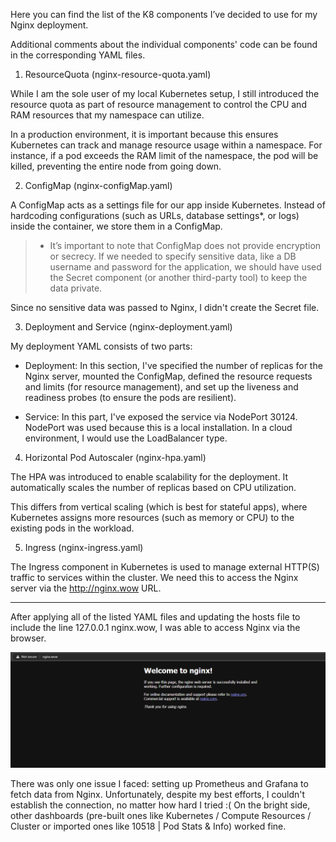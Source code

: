 Here you can find the list of the K8 components I’ve decided to use for my Nginx deployment.

Additional comments about the individual components' code can be found in the corresponding YAML files.

1. ResourceQuota (nginx-resource-quota.yaml)

While I am the sole user of my local Kubernetes setup, I still introduced the resource quota as part of resource management to control the CPU and RAM resources that my namespace can utilize.

In a production environment, it is important because this ensures Kubernetes can track and manage resource usage within a namespace. For instance, if a pod exceeds the RAM limit of the namespace, the pod will be killed, preventing the entire node from going down.

2. ConfigMap (nginx-configMap.yaml)

A ConfigMap acts as a settings file for our app inside Kubernetes. Instead of hardcoding configurations (such as URLs, database settings*, or logs) inside the container, we store them in a ConfigMap.

> * It’s important to note that ConfigMap does not provide encryption or secrecy. If we needed to specify sensitive data, like a DB username and password for the application, we should have used the Secret component (or another third-party tool) to keep the data private.

Since no sensitive data was passed to Nginx, I didn't create the Secret file.

3. Deployment and Service (nginx-deployment.yaml)

My deployment YAML consists of two parts:

- Deployment: In this section, I've specified the number of replicas for the Nginx server, mounted the ConfigMap, defined the resource requests and limits (for resource management), and set up the liveness and readiness probes (to ensure the pods are resilient).

- Service: In this part, I've exposed the service via NodePort 30124. NodePort was used because this is a local installation. In a cloud environment, I would use the LoadBalancer type.

 4. Horizontal Pod Autoscaler (nginx-hpa.yaml)

The HPA was introduced to enable scalability for the deployment. It automatically scales the number of replicas based on CPU utilization.

This differs from vertical scaling (which is best for stateful apps), where Kubernetes assigns more resources (such as memory or CPU) to the existing pods in the workload.

5. Ingress (nginx-ingress.yaml)

The Ingress component in Kubernetes is used to manage external HTTP(S) traffic to services within the cluster. We need this to access the Nginx server via the http://nginx.wow URL.

---

After applying all of the listed YAML files and updating the hosts file to include the line 127.0.0.1 nginx.wow, I was able to access Nginx via the browser.

![nginx.wow in browser](nginx-wow.png)

There was only one issue I faced: setting up Prometheus and Grafana to fetch data from Nginx. Unfortunately, despite my best efforts, I couldn't establish the connection, no matter how hard I tried :( On the bright side, other dashboards (pre-built ones like Kubernetes / Compute Resources / Cluster or imported ones like 10518 | Pod Stats & Info) worked fine.